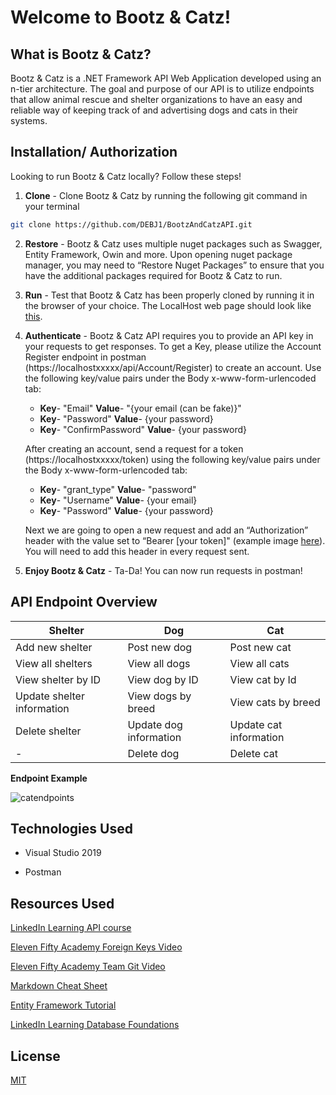 # Welcome to Bootz & Catz!

## What is Bootz & Catz?
Bootz & Catz is a .NET Framework API Web Application developed using an n-tier architecture. The goal and purpose of our API is to utilize endpoints that allow animal rescue and shelter organizations to have an easy and reliable way of keeping track of and advertising dogs and cats in their systems. 



## Installation/ Authorization

Looking to run Bootz & Catz locally? Follow these steps!

1. **Clone** - Clone Bootz & Catz by running the following git command in your terminal 

 ```bash
 git clone https://github.com/DEBJ1/BootzAndCatzAPI.git
 ```
2. **Restore** - Bootz & Catz uses multiple nuget packages such as Swagger, Entity Framework, Owin and more. Upon opening nuget package manager, you may need to “Restore Nuget Packages” to ensure that you have the additional packages required for Bootz & Catz to run.

3. **Run** - Test that Bootz & Catz has been properly cloned by running it in the browser of your choice. The LocalHost web page should look like [this](https://imgur.com/a/RiALhvt).

4. **Authenticate** - Bootz & Catz API requires you to provide an API key in your requests to get responses. To get a Key, please utilize the Account Register endpoint in postman (https://localhostxxxxx/api/Account/Register) to create an account. Use the following key/value pairs under the Body x-www-form-urlencoded tab:
    - **Key**- "Email" **Value**- "{your email (can be fake)}"
    - **Key**- "Password" **Value**- {your password}
    - **Key**- "ConfirmPassword" **Value**- {your password}
    
    After creating an account, send a request for a token (https://localhostxxxxx/token) using the following key/value pairs under the Body x-www-form-urlencoded tab: 
    - **Key**- "grant_type" **Value**- "password"
    - **Key**- "Username" **Value**- {your email}
    - **Key**- "Password" **Value**- {your password}

    Next we are going to open a new request and add an “Authorization” header with the value set to “Bearer [your token]" (example image [here](https://imgur.com/a/xLftHNt)).       You  will need to add this header in every request sent.

 5. **Enjoy Bootz & Catz** - Ta-Da! You can now run requests in postman!




## API Endpoint Overview

**Shelter** | **Dog** | **Cat**
------------ | ------------- | -------------
 Add new shelter| Post new dog | Post new cat
View all shelters | View all dogs | View all cats
View shelter by ID | View dog by ID | View cat by Id
Update shelter information | View dogs by breed | View cats by breed
Delete shelter | Update dog information | Update cat information
-| Delete dog | Delete cat

**Endpoint Example**

![catendpoints](https://user-images.githubusercontent.com/74275900/109755840-c129bd80-7bb4-11eb-91c7-4006f1bc33b5.PNG)

## Technologies Used
- Visual Studio 2019

- Postman

## Resources Used
[LinkedIn Learning API course](https://www.linkedin.com/learning-login/share?forceAccount=false&redirect=https%3A%2F%2Fwww.linkedin.com%2Flearning%2Fbuilding-web-apis-with-asp-dot-net-web-api-2-2-2%3Ftrk%3Dshare_ent_url%26shareId%3Dyc3jvv3VS2y%252BKeRo%252F761PA%253D%253D&account=100110546)

[Eleven Fifty Academy Foreign Keys Video](https://youtu.be/tvq9U4K2p-s)

[Eleven Fifty Academy Team Git Video](https://youtu.be/2MAqwBwWmXs)

[Markdown Cheat Sheet](https://wordpress.com/support/markdown-quick-reference/)

[Entity Framework Tutorial](https://www.entityframeworktutorial.net/code-first/migration-in-code-first.aspx)

[LinkedIn Learning Database Foundations](https://www.linkedin.com/learning/database-foundations-storage/linking-tables-with-foreign-keys?u=100110546)


## License
[MIT](https://choosealice)

